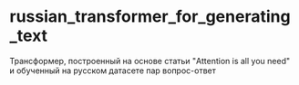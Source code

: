 # russian_transformer_for_generating_text
Трансформер, построенный на основе статьи "Attention is all you need" и обученный на русском датасете пар вопрос-ответ
